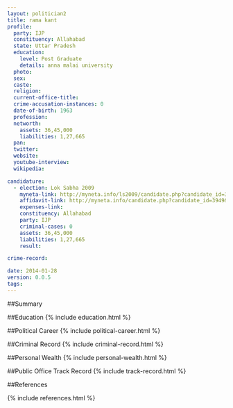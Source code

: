```yaml
---
layout: politician2
title: rama kant
profile: 
  party: IJP
  constituency: Allahabad
  state: Uttar Pradesh
  education: 
    level: Post Graduate
    details: anna malai university
  photo: 
  sex: 
  caste: 
  religion: 
  current-office-title: 
  crime-accusation-instances: 0
  date-of-birth: 1963
  profession: 
  networth: 
    assets: 36,45,000
    liabilities: 1,27,665
  pan: 
  twitter: 
  website: 
  youtube-interview: 
  wikipedia: 

candidature: 
  - election: Lok Sabha 2009
    myneta-link: http://myneta.info/ls2009/candidate.php?candidate_id=3949
    affidavit-link: http://myneta.info/candidate.php?candidate_id=3949&scan=original
    expenses-link: 
    constituency: Allahabad 
    party: IJP
    criminal-cases: 0
    assets: 36,45,000
    liabilities: 1,27,665
    result:  

crime-record: 

date: 2014-01-28
version: 0.0.5
tags: 
---
```

##Summary


##Education
{% include education.html %}


##Political Career
{% include political-career.html %}


##Criminal Record
{% include criminal-record.html %}


##Personal Wealth
{% include personal-wealth.html %}


##Public Office Track Record
{% include track-record.html %}


##References


{% include references.html %}